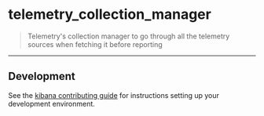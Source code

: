 # telemetry_collection_manager

> Telemetry's collection manager to go through all the telemetry sources when fetching it before reporting

---

## Development

See the [kibana contributing guide](https://github.com/elastic/kibana/blob/master/CONTRIBUTING.md) for instructions setting up your development environment.
